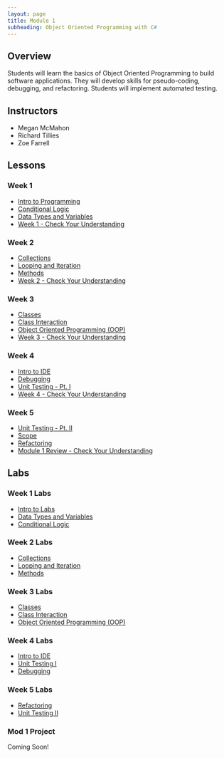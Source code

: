 ```yaml
---
layout: page
title: Module 1
subheading: Object Oriented Programming with C#
---
```


## Overview
Students will learn the basics of Object Oriented Programming to build software applications.  They will develop skills for pseudo-coding, debugging, and refactoring.  Students will implement automated testing.


## Instructors

* Megan McMahon
* Richard Tillies
* Zoe Farrell

## Lessons
### Week 1
* [Intro to Programming](./lessons/Week1/introToProgramming)
* [Conditional Logic](./lessons/Week1/ConditionalLogic)
* [Data Types and Variables](./lessons/Week1/datatypesAndVariables)
* [Week 1 - Check Your Understanding](./lessons/Week1/CFUReview)

### Week 2
* [Collections](./lessons/Week2/Collections)
* [Looping and Iteration](./lessons/Week2/Looping)
* [Methods](./lessons/Week2/Methods)
* [Week 2 - Check Your Understanding](./lessons/Week2/CFUReview)

### Week 3
* [Classes](./lessons/Week3/Classes.md)
* [Class Interaction](./lessons/Week3/ClassInteraction.md)
* [Object Oriented Programming (OOP)](./lessons/Week3/OOP.md)
* [Week 3 - Check Your Understanding](./lessons/Week3/CFUReview.md)

### Week 4
* [Intro to IDE](./lessons/Week4/IntroToIDE.md)
* [Debugging](./lessons/Week4/Debugging.md)
* [Unit Testing - Pt. I](./lessons/Week4/UnitTestingI.md)
* [Week 4 - Check Your Understanding](./lessons/Week4/CFUReview.md)

### Week 5
* [Unit Testing - Pt. II](./lessons/Week5/UnitTestingII.md)
* [Scope](./lessons/Week5/Scope.md)
* [Refactoring](./lessons/Week5/Refactoring.md)
* [Module 1 Review - Check Your Understanding](./lessons/Week5/Mod1Review.md)

## Labs
### Week 1 Labs
* [Intro to Labs](./labs/Week1/IntroToLabs)
* [Data Types and Variables](./labs/Week1/DatatypesAndVariables)
* [Conditional Logic](./labs/Week1/ConditionalLogic)

### Week 2 Labs
* [Collections](./labs/Week2/Collections)
* [Looping and Iteration](./labs/Week2/Looping)
* [Methods](./labs/Week2/Methods)

### Week 3 Labs
* [Classes](./labs/Week3/Classes.md)
* [Class Interaction](./labs/Week3/ClassInteraction.md)
* [Object Oriented Programming (OOP)](./labs/Week3/OOP.md)

### Week 4 Labs
* [Intro to IDE](./labs/Week4/IntrotoIDE.md)
* [Unit Testing I](./labs/Week4/UnitTestingI.md)
* [Debugging](./labs/Week4/Debugging.md)

### Week 5 Labs
* [Refactoring](./labs/Week5/Refactoring.md)
* [Unit Testing II](./labs/Week5/UnitTestingII.md)


### Mod 1 Project
Coming Soon!